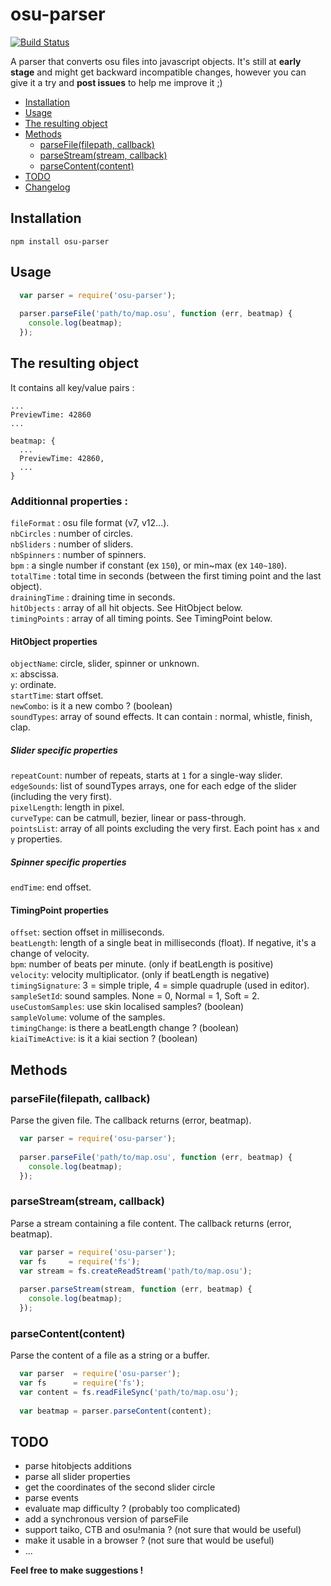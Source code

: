 osu-parser
==========
[![Build Status](https://travis-ci.org/nojhamster/osu-parser.png?branch=master)](https://travis-ci.org/nojhamster/osu-parser)

A parser that converts osu files into javascript objects. It's still at **early stage** and might get backward incompatible changes, however you can give it a try and **post issues** to help me improve it ;)

- [Installation](#installation)
- [Usage](#usage)
- [The resulting object](#the-resulting-object)
- [Methods](#methods)
	- [parseFile(filepath, callback)](#parsefilefilepath-callback)
	- [parseStream(stream, callback)](#parsestreamstream-callback)
	- [parseContent(content)](#parsecontentcontent)
- [TODO](#todo)
- [Changelog](https://github.com/nojhamster/osu-parser/blob/master/changelog.md)

## Installation

```
npm install osu-parser
```

## Usage

```javascript
  var parser = require('osu-parser');
  
  parser.parseFile('path/to/map.osu', function (err, beatmap) {
    console.log(beatmap);
  });
```

## The resulting object

It contains all key/value pairs :
```
...
PreviewTime: 42860
...
```
```
beatmap: {
  ...
  PreviewTime: 42860,
  ...
}
```

### Additionnal properties :  
`fileFormat` : osu file format (v7, v12...).  
`nbCircles` : number of circles.  
`nbSliders` : number of sliders.  
`nbSpinners` : number of spinners.  
`bpm` : a single number if constant (ex `150`), or min~max (ex `140~180`).  
`totalTime` : total time in seconds (between the first timing point and the last object).  
`drainingTime` : draining time in seconds.  
`hitObjects` : array of all hit objects. See HitObject below.  
`timingPoints` : array of all timing points. See TimingPoint below.  

#### HitObject properties
`objectName`: circle, slider, spinner or unknown.  
`x`: abscissa.  
`y`: ordinate.  
`startTime`: start offset.  
`newCombo`: is it a new combo ? (boolean)  
`soundTypes`: array of sound effects. It can contain : normal, whistle, finish, clap.

##### Slider specific properties
`repeatCount`: number of repeats, starts at `1` for a single-way slider.  
`edgeSounds`: list of soundTypes arrays, one for each edge of the slider (including the very first).  
`pixelLength`: length in pixel.  
`curveType`: can be catmull, bezier, linear or pass-through.  
`pointsList`: array of all points excluding the very first. Each point has `x` and `y` properties.  

##### Spinner specific properties
`endTime`: end offset.  

#### TimingPoint properties
  `offset`: section offset in milliseconds.  
  `beatLength`: length of a single beat in milliseconds (float). If negative, it's a change of velocity.  
  `bpm`: number of beats per minute. (only if beatLength is positive)  
  `velocity`: velocity multiplicator. (only if beatLength is negative)  
  `timingSignature`: 3 = simple triple, 4 = simple quadruple (used in editor).  
  `sampleSetId`: sound samples. None = 0, Normal = 1, Soft = 2.  
  `useCustomSamples`: use skin localised samples? (boolean)  
  `sampleVolume`: volume of the samples.  
  `timingChange`: is there a beatLength change ? (boolean)  
  `kiaiTimeActive`: is it a kiai section ? (boolean)  

## Methods

### parseFile(filepath, callback)
Parse the given file. The callback returns (error, beatmap).
```javascript
  var parser = require('osu-parser');
  
  parser.parseFile('path/to/map.osu', function (err, beatmap) {
    console.log(beatmap);
  });
```

### parseStream(stream, callback)
Parse a stream containing a file content. The callback returns (error, beatmap).
```javascript
  var parser = require('osu-parser');
  var fs     = require('fs');
  var stream = fs.createReadStream('path/to/map.osu');
  
  parser.parseStream(stream, function (err, beatmap) {
    console.log(beatmap);
  });
```

### parseContent(content)
Parse the content of a file as a string or a buffer.
```javascript
  var parser  = require('osu-parser');
  var fs      = require('fs');
  var content = fs.readFileSync('path/to/map.osu');
  
  var beatmap = parser.parseContent(content);
```

## TODO
- parse hitobjects additions
- parse all slider properties
- get the coordinates of the second slider circle
- parse events
- evaluate map difficulty ? (probably too complicated)
- add a synchronous version of parseFile
- support taiko, CTB and osu!mania ? (not sure that would be useful)
- make it usable in a browser ? (not sure that would be useful)
- ...

**Feel free to make suggestions !**
